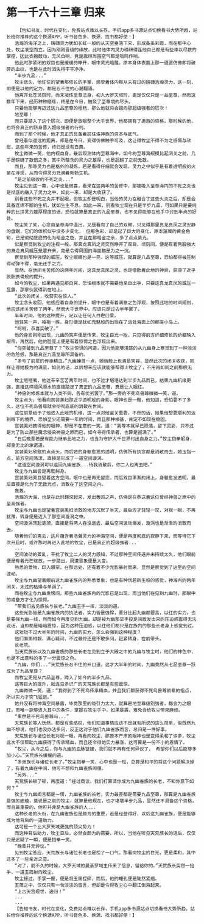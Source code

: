 # 第一千六十三章 归来
        【告知书友，时代在变化，免费站点难以长存，手机app多书源站点切换看书大势所趋，站长给你推荐的这个换源APP，听书音色多、换源、找书都好使！】
       浩瀚的海洋之上，磅礴灵力犹如长虹一般的从天空垂落下来，形成条条彩霞，而在那中心处，牧尘凌空而立，因为刚刚晋级的缘故，此时他体内灵力磅礴得连他自己都是有些难以尽数的掌控，因此衣袍鼓动，无风自响，竟是震得周围空气都是嗡鸣作响。
       他此时那紧闭的双目也是缓缓的睁开，眼中灵光暗蕴，原本身体表面上那一道道仿佛即将破碎的血纹，也是在此时消失得干干净净。
       “半步九品...”
       牧尘低头，他怔怔的望着那修长的手掌，感受着体内那从未有过的磅礴浩瀚灵力，这一刻，即便是以他的定力，都是忍不住的心潮翻涌。
       他离开北苍灵院时，尚未凝炼至尊法身，初入大罗天域时，更是仅仅只是一品至尊，然而这数年下来，经历种种磨练，终是在今日，触及了至尊境的尽头。
       只要他能够再迈过这九品至尊的桎梏，那么他就将会踏向那超级强者的层次！
       地至尊！
       而只要踏入了这个层次，即便是放眼整个大千世界，他都拥有了遨游的资格，那时候的他，也将会真正的跻身晋入超级强者的行列。
       而到了那个时候，他才真正的具备着前往洛神族的资本与底气。
       曾经看似遥远的距离，却是在今日，变得仿佛触手可及，这让得牧尘不得不为之感慨与欣慰，这些年来的苦修，终归是没有白费。
       牧尘微微一笑，他内视自身，最后观测体内至尊海中，如今的至尊海规模比起闭关之前，几乎是磅礴了数倍之多，其中所蕴含的灵力之雄厚，也是超越了之前无数。
       而且，那等灵力也是格外的凝炼，若是看得仔细就会发现，灵力之中似乎是有着透明般的火苗在浮现，从而令得灵力充满着勃勃生机。
       “是之前吸收的不死之炎...”
       牧尘见到这一幕，心中也是微喜，看来在这两年的苦修中，那被吸入至尊海内的不死之炎也是彻底的融入了灵力之中，如此一来，却是大收获了。
       别看这些不死之炎并不起眼，但牧尘却是明白，当他的灵力在融合了这些火炎之后，却是会具备连绵不断的生机，犹如生生不息，如此一来，别看牧尘现在只是半步九品，可如果只是要纯粹的比拼灵力雄厚程度的话，恐怕就算是真正的九品至尊，也不见得能够在他手中讨到半点的好处。
       牧尘笑了笑，心念自至尊海中退出，又是看向了自己的双臂，只见得那里真龙真凤之灵安静的盘踞，它们的体积似乎没多少变化， 但那色彩，却是起了巨大的变化，原本璀璨的黄金色彩，已是彻彻底底的化为暗金之色，并且在那暗金之余，多了点点紫光。
       似是察觉到牧尘的注视一般，那真龙真凤之灵突然睁开了双目，顷刻间，便是有着两股强大的真龙真凤威压笼罩开来，竟是令得周围的海面都是为之一沉。
       察觉到那种强悍的威压，牧尘眼睛也是一亮，这等威压，就算是八品至尊，恐怕都得被压制得动弹不得，毫无还手之力。
       显然，在他闭关苦修的这两年时间，这真龙真凤之灵，也是借助着此地的神异，获得了近乎脱胎换骨般的提升。
       如今的牧尘，如果再遇见那白冥，恐怕根本就不需要他亲自出手，只要这真龙真凤的威压一显露，那家伙就得趴在地上。
       “此次的闭关，收获实在惊人。”
       牧尘念头收回，他感应着自身的提升，眼中也是有着满意之色浮现，按照此地的时间规则，他应该闭关苦修了两年，然而大千世界中，应该只是过去半年罢了。
       半年时间，他的这种提升，足以让任何人目瞪口呆。
       他轻笑一声，袖袍一挥，身形便是犹如鬼魅般的出现在了远处海面上的那座小岛上。
       “呵呵，恭喜突破了。”
       他的身影刚刚出现，九幽的笑声便是传来，牧尘目光一抬，只见得前方纤细修长的娇躯映入眼帘，再然后，他的脸庞上便是有着惊愕之色浮现出来。
       “你突破到九品至尊了？”牧尘惊讶的问道，因为他能够清楚的从九幽身上察觉到了一种淡淡的危险感，那是真正九品至尊所具备的。
       “多亏了前辈的传承精血。”九幽螓首一点，她俏脸上也满是笑容，显然此次的闭关收获，同样让得她极为的满意，如此的话，以后想来应该就能够帮得上牧尘了，不用再如同之前那般无力。
       牧尘咂咂嘴，他这辛辛苦苦两年时间，也不过才堪堪达到半步九品而已，结果九幽机缘更强，直接这样顺风顺水的直接踏足了真正的九品至尊，真是让人眼红。
       “神兽的修炼本就与人类不同，各有优劣罢了。”那一旁的不死鸟兽尊微微一笑，道。
       牧尘点头，他看向宫装美妇那近乎透明般的身影，眼神也是一黯，他知道，恐怕要不了多久，这位不死鸟兽尊就会彻彻底底的消散在世间。
       这位前辈给予了他进入此地的机缘，这一点对他至关重要，不然的话，如果他想要顺利的达到眼下的境界，恐怕至少还需要一年的时间，而且那种根基，肯定不如现在稳固。
       宫装美妇瞧得他的眼神，却是不在意的一笑，道：“我等本就早已陨落，留下灵影，只不过是为了防止那些魔念侵染神兽之原而已，如今寻得传承者，也算是圆满了。”
       “日后晚辈若是有能力继承此地之力，也当为守护大千世界付出自身之力。”牧尘抱拳躬身，郑重无比的承诺道。
       宫装美妇欣慰的点点头，而后她的身躯愈发的透明，仿佛所有执念都是消散而去，她玉指一点，前方空间荡漾，直接是形成了一道空间漩涡。
       “这道空间漩涡可以返回九幽雀族...待我消散后，你二人也离去吧。”
       牧尘与九幽皆是再度躬身。
       宫装美妇美目望着这方空间，眼中也是再无留恋，而后双目渐渐的闭上，身躯愈发透明，最后直接是化为了无数光点，消散在了这空间之内。
       轰轰。
       浩瀚的大海，也是在此时翻滚起来，发出轰鸣之声，仿佛是在恭送着这位曾经神兽之原中的至高强者。
       牧尘与九幽也是望着宫装美妇消散的地方沉默了半天，最后方才轻轻一叹，对视一眼，不再犹豫，转身便是迈入了那空间漩涡之中。
       空间漩涡荡起涟漪，直接是将两人吞没进去，最后空间波动爆发，漩涡也是渐渐的消散而去。
       随着他们的离去，这片蕴含着浩瀚灵力的神海空间，便是再度彻底的寂静下来，而等待它下次开启时，或许那时再进入此地的牧尘，已是真正的超级强者...
       ...
       空间波动的紊乱，干扰了牧尘二人的灵力感知，不过那种空间传送并未持续太久，他们眼前便是有着光芒绽放，一步踏出，周遭景象便是大变。
       熟悉的景物，印入眼帘，在那远处，还有着不少光影暴射而来，显然是察觉到了这里的空间波动。
       牧尘与九幽望着眼前这九幽雀族内的熟悉景象，也是有种恍若新生般的感觉，神海内的两年闭关，太过的枯燥与单调了。
       而在牧尘与九幽发愣间，那些九幽雀族内的光影已是出现，而当他们在见到九幽时，那眼中的戒备方才化为惊愕。
       “带我们去见族长与长老。”九幽玉手一挥，淡淡的道。
       这些光影皆是九幽雀族内的执法者，实力皆是强悍，辈分比起九幽都要高，以往的实力，也是要强九幽一线，然而如今再度见到九幽，却是被九幽那举手投足间散发出来的压迫感震得无法说话，当即都是暗暗震惊，因为这种压迫感，以往他们都只是在族内的那些长老身上感觉到过。
       这短短不过大半年的时间，九幽的实力，怎么会强到这种程度？
       他们面面相觑，满心疑问，不过最终还是不敢多问，赶紧转身，在前带头。
       长老院。
       当天荒族长以及九幽雀族的那些长老在见到立于大殿之中的九幽与牧尘时，他们的神色中，也是不出意料的多了一分震惊之色。
       “九幽，你们...”天荒族长忍不住的开口道，这才大半年的时间，九幽竟然从七品至尊一跃成为了九品至尊？
       而牧尘更是从六品至尊，跨入了如今的半步九品。
       这等巨大的提升，就连见多识广的天荒族长都是有些震惊。
       九幽微微一笑，道：“我得到了不死鸟传承精血，并且我们都获得不死鸟兽尊前辈的指点，所以实力才突飞猛进。”
       她并没有将神海空间暴露，毕竟那里的吸引力太大，就算是地至尊级别强者，都会为之眼红，而唯一能够进入其中的条件，掌握在牧尘手中，如果暴露，难免会给牧尘带来麻烦。
       “果然是不死鸟兽尊吗...”
       天荒族长等人恍然，都是有些感叹，他们知道事情应该不是就有所说的这么简单，但既然九幽不想说，他们也没办法多问，反正这对于他们九幽雀族而言，总归是一件好事。
       天荒族长与诸位长老对视一眼，再看向牧尘，那原本严肃的眼神也是变得柔和了许多，牧尘此次不仅帮助九幽获得了传承精血，而且还令得她实力暴涨，这可算是一份不小的恩情了。
       “牧尘，从今之后，你与九幽的血脉链接，我们就不再有任何异议了， 希望你们以后能够多加小心。”天荒族长缓缓的道。
       “多谢族长与诸位长老了。”牧尘抱拳一笑，心中也是一松，总算是和平的将这个问题解决掉了，有着九幽在中间，他可不想和九幽雀族闹僵。
       “另外...”
       天荒族长顿了顿，再度道：“经过商议，我们打算请你成为九幽雀族的长老，不知你意下如何？”
       牧尘与九幽闻言都是一愣，九幽雀族的长老，实力最差都是需要九品至尊，那算是九幽雀族最强的底蕴，莫说是之前的牧尘，就算是他现在，也才堪堪半步九品，显然还不具备这个资格，而且最重要的，他可并非是九幽雀族的人...
       这种长老的头衔，在九幽雀族也是颇为的重要，若是经营得好，以后这九幽雀族，便是能够成为他背后的一道助力。
       这可是一个比大罗天域更强的顶尖势力！
       而这种背后助力，牧尘日后，必然会颇为的需要，所以，当他在听见天荒族长的话后，仅仅只是迟疑了一瞬，便是抱拳一笑。
       “晚辈并无异议。”
       见到牧尘答应，天荒族长与诸位长老也是松了一口气，那看向牧尘的目光，更是柔和，其中还多了一些亲近之意。
       “对了，前不久的时候，大罗天域的曼荼罗域主传来了信息，留给你的。”天荒族长突然一抬手，一道玉简射向牧尘。
       牧尘接过，手掌一握，便是将玉简捏碎，而后，他的瞳孔便是陡然紧缩。
       玉简之中，仅仅只有一句淡淡的留言，但却是令得牧尘心中翻江倒海起来。
       “上古天宫现世，速归！”
       ...
       ...
       【告知书友，时代在变化，免费站点难以长存，手机app多书源站点切换看书大势所趋，站长给你推荐的这个换源APP，听书音色多、换源、找书都好使！】